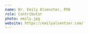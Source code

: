 ```yaml
---
name: Dr. Emily Alsenzter, PhD
role: Contributor
photo: emily.jpg
website: https://emilyalsentzer.com/
---
```

